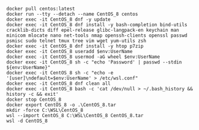     docker pull centos:latest
    docker run --tty --detach --name CentOS_8 centos
    docker exec -it CentOS_8 dnf -y update
    docker exec -it CentOS_8 dnf install -y bash-completion bind-utils cracklib-dicts diff epel-release glibc-langpack-en keychain man minicom mlocate nano net-tools nmap openssh-clients openssl passwd psmisc sudo telnet tmux tree vim wget yum-utils zsh
    docker exec -it CentOS_8 dnf install -y htop p7zip
    docker exec -it CentOS_8 useradd $env:UserName
    docker exec -it CentOS_8 usermod -aG wheel $env:UserName
    docker exec -it CentOS_8 sh -c "echo 'Password' | passwd --stdin ${env:UserName}"
    docker exec -it CentOS_8 sh -c "echo -e '[user]\ndefault=$env:UserName' > /etc/wsl.conf"
    docker exec -it CentOS_8 dnf clean all
    docker exec -it CentOS_8 bash -c 'cat /dev/null > ~/.bash_history && history -c && exit'
    docker stop CentOS_8
    docker export CentOS_8 -o .\CentOS_8.tar
    mkdir -force C:\WSL\CentOS_8
    wsl --import CentOS_8 C:\WSL\CentOS_8 CentOS_8.tar
    wsl -d CentOS_8
